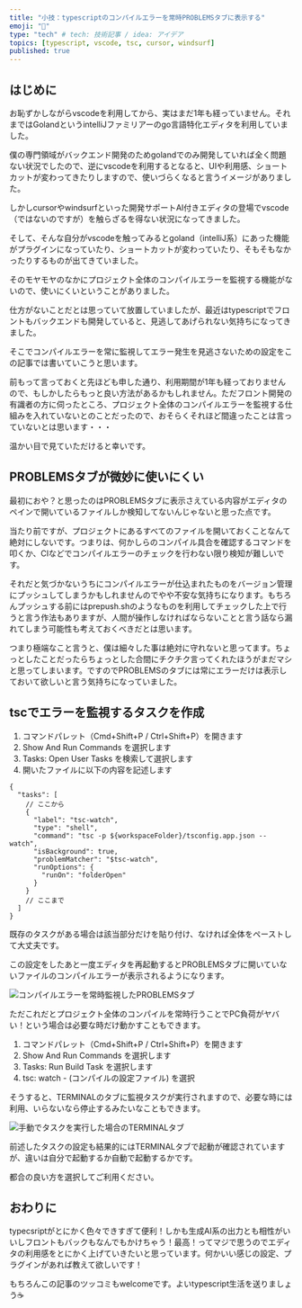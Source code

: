 ```yaml
---
title: "小技：typescriptのコンパイルエラーを常時PROBLEMSタブに表示する"
emoji: "👀"
type: "tech" # tech: 技術記事 / idea: アイデア
topics: [typescript, vscode, tsc, cursor, windsurf]
published: true
---
```


## はじめに
お恥ずかしながらvscodeを利用してから、実はまだ1年も経っていません。それまではGolandというintelliJファミリアーのgo言語特化エディタを利用していました。

僕の専門領域がバックエンド開発のためgolandでのみ開発していれば全く問題ない状況でしたので、逆にvscodeを利用するとなると、UIや利用感、ショートカットが変わってきたりしますので、使いづらくなると言うイメージがありました。

しかしcursorやwindsurfといった開発サポートAI付きエディタの登場でvscode（ではないのですが）を触らざるを得ない状況になってきました。

そして、そんな自分がvscodeを触ってみるとgoland（intelliJ系）にあった機能がプラグインになっていたり、ショートカットが変わっていたり、そもそもなかったりするものが出てきていました。

そのモヤモヤのなかにプロジェクト全体のコンパイルエラーを監視する機能がないので、使いにくいということがありました。

仕方がないことだとは思っていて放置していましたが、最近はtypescriptでフロントもバックエンドも開発していると、見逃してあげられない気持ちになってきました。

そこでコンパイルエラーを常に監視してエラー発生を見逃さないための設定をこの記事では書いていこうと思います。

前もって言っておくと先ほども申した通り、利用期間が1年も経っておりませんので、もしかしたらもっと良い方法があるかもしれません。ただフロント開発の有識者の方に伺ったところ、プロジェクト全体のコンパイルエラーを監視する仕組みを入れていないとのことだったので、おそらくそれほど間違ったことは言っていないとは思います・・・

温かい目で見ていただけると幸いです。

## PROBLEMSタブが微妙に使いにくい
最初におや？と思ったのはPROBLEMSタブに表示さえている内容がエディタのペインで開いているファイルしか検知してないんじゃないと思った点です。

当たり前ですが、プロジェクトにあるすべてのファイルを開いておくことなんて絶対にしないです。つまりは、何かしらのコンパイル具合を確認するコマンドを叩くか、CIなどでコンパイルエラーのチェックを行わない限り検知が難しいです。

それだと気づかないうちにコンパイルエラーが仕込まれたものをバージョン管理にプッシュしてしまうかもしれませんのでやや不安な気持ちになります。もちろんプッシュする前にはprepush.shのようなものを利用してチェックした上で行うと言う作法もありますが、人間が操作しなければならないことと言う話なら漏れてしまう可能性も考えておくべきだとは思います。

つまり極端なこと言うと、僕は細々した事は絶対に守れないと思ってます。ちょっとしたことだったらちょっとした合間にチクチク言ってくれたほうがまだマシと思ってしまいます。ですのでPROBLEMSのタブには常にエラーだけは表示しておいて欲しいと言う気持ちになっていました。

## tscでエラーを監視するタスクを作成

1. コマンドパレット（Cmd+Shift+P / Ctrl+Shift+P）を開きます
2. Show And Run Commands を選択します
3. Tasks: Open User Tasks を検索して選択します
4. 開いたファイルに以下の内容を記述します
  
```
{
  "tasks": [
    // ここから
    {
      "label": "tsc-watch",
      "type": "shell",
      "command": "tsc -p ${workspaceFolder}/tsconfig.app.json --watch",
      "isBackground": true,
      "problemMatcher": "$tsc-watch",
      "runOptions": {
        "runOn": "folderOpen"
      }
    }
    // ここまで
  ]
}
```
既存のタスクがある場合は該当部分だけを貼り付け、なければ全体をペーストして大丈夫です。

この設定をしたあと一度エディタを再起動するとPROBLEMSタブに開いていないファイルのコンパイルエラーが表示されるようになります。

![コンパイルエラーを常時監視したPROBLEMSタブ](https://storage.googleapis.com/zenn-user-upload/76f9682945b5-20250324.png)

ただこれだとプロジェクト全体のコンパイルを常時行うことでPC負荷がヤバい！という場合は必要な時だけ動かすこともできます。

1. コマンドパレット（Cmd+Shift+P / Ctrl+Shift+P）を開きます
2. Show And Run Commands を選択します
3. Tasks: Run Build Task を選択します
4. tsc: watch - (コンパイルの設定ファイル) を選択
   
そうすると、TERMINALのタブに監視タスクが実行されますので、必要な時には利用、いらないなら停止するみたいなこともできます。

![手動でタスクを実行した場合のTERMINALタブ](https://storage.googleapis.com/zenn-user-upload/d84f541f0b84-20250324.png)

前述したタスクの設定も結果的にはTERMINALタブで起動が確認されていますが、違いは自分で起動するか自動で起動するかです。

都合の良い方を選択してご利用ください。

## おわりに
typecsriptがとにかく色々できすぎて便利！しかも生成AI系の出力とも相性がいいしフロントもバックもなんでもかけちゃう！最高！ってマジで思うのでエディタの利用感をとにかく上げていきたいと思っています。何かいい感じの設定、プラグインがあれば教えて欲しいです！

もちろんこの記事のツッコミもwelcomeです。よいtypescript生活を送りましょう☕️

  